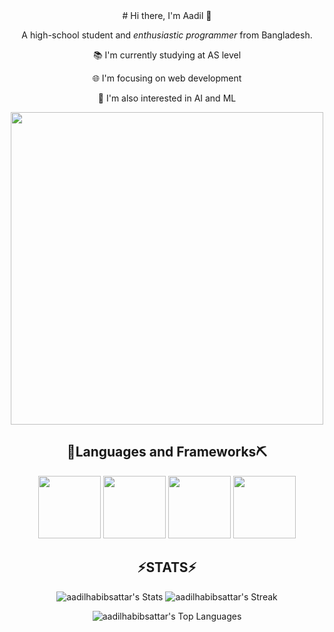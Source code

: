 <div align="center">
# Hi there, I'm Aadil 👋

A high-school student and *enthusiastic programmer* from Bangladesh.

📚 I'm currently studying at AS level 

🌐 I'm focusing on web development

🤖 I'm also interested in AI and ML

<img src="https://user-images.githubusercontent.com/74038190/212284136-03988914-d899-44b4-b1d9-4eeccf656e44.gif" width="500">


## 🔨Languages and Frameworks⛏️


<img src="https://user-images.githubusercontent.com/74038190/212257454-16e3712e-945a-4ca2-b238-408ad0bf87e6.gif" width="100">
<img src="https://user-images.githubusercontent.com/74038190/212257472-08e52665-c503-4bd9-aa20-f5a4dae769b5.gif" width="100">
<img src="https://github.com/Anmol-Baranwal/Cool-GIFs-For-GitHub/assets/74038190/67f477ed-6624-42da-99f0-1a7b1a16eecb" width="100">
<img src="https://github.com/Anmol-Baranwal/Cool-GIFs-For-GitHub/assets/74038190/29fd6286-4e7b-4d6c-818f-c4765d5e39a9" width="100">



## ⚡STATS⚡

![aadilhabibsattar's Stats](https://github-readme-stats.vercel.app/api?username=aadilhabibsattar&theme=react&show_icons=true&hide_border=true&count_private=true)
![aadilhabibsattar's Streak](https://github-readme-streak-stats.herokuapp.com/?user=aadilhabibsattar&theme=react&hide_border=true)

![aadilhabibsattar's Top Languages](https://github-readme-stats.vercel.app/api/top-langs/?username=aadilhabibsattar&theme=react&show_icons=true&hide_border=true&layout=compact)

</div>
